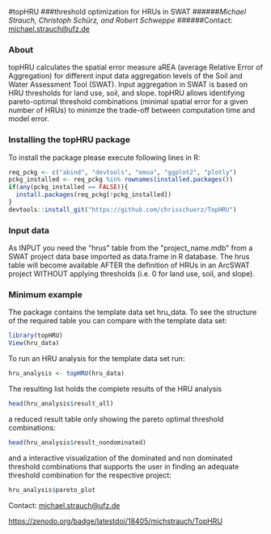 #topHRU 
###threshold optimization for HRUs in SWAT
######*Michael Strauch, Christoph Schürz, and Robert Schweppe*
######Contact: michael.strauch@ufz.de

### About
topHRU calculates the spatial error measure aREA (average Relative Error of Aggregation) for different input data aggregation levels of the Soil and Water Assessment Tool (SWAT). Input aggregation in SWAT is based on HRU thresholds for land use, soil, and slope. topHRU allows identifying pareto-optimal threshold combinations (minimal spatial error for a given number of HRUs) to minimze the trade-off between computation time and model error.

### Installing the topHRU package
To install the package please execute following lines in R:


```r
req_pckg <- c("abind", "devtools", "emoa", "ggplot2", "plotly")
pckg_installed <- req_pckg %in% rownames(installed.packages())
if(any(pckg_installed == FALSE)){
  install.packages(req_pckg[!pckg_installed])
}
devtools::install_git("https://github.com/chrisschuerz/TopHRU")
```

### Input data
As INPUT you need the "hrus" table from the "project_name.mdb" from a SWAT project data base imported as data.frame in R database. The hrus table will become available AFTER the definition of HRUs in an ArcSWAT project WITHOUT applying thresholds 
(i.e. 0 for land use, soil, and slope).

### Minimum example
The package contains the template data set hru_data. 
To see the structure of the required table you can compare with the template data set:

```r
library(topHRU)
View(hru_data)
```


To run an HRU analysis for the template data set run:

```r
hru_analysis <- topHRU(hru_data)
```

The resulting list holds the complete results of the HRU analysis

```r
head(hru_analysis$result_all)
```

a reduced result table only showing the pareto optimal threshold combinations:

```r
head(hru_analysis$result_nondominated)
```

and a interactive visualization of the dominated and non dominated threshold combinations that supports the user in finding an adequate threshold combination for the respective project:

```r
hru_analysis$pareto_plot
```

Contact: michael.strauch@ufz.de

https://zenodo.org/badge/latestdoi/18405/michstrauch/TopHRU
